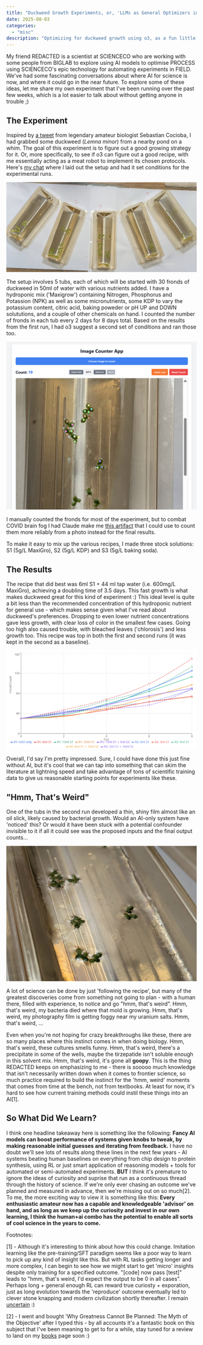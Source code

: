 ```yaml
---
title: "Duckweed Growth Experiments, or, 'LLMs as General Optimizers in Science'"
date: 2025-08-03
categories: 
  - "misc"
description: "Optimizing for duckweed growth using o3, as a fun little experiment in human<=>AI collaboration for science, with some related musings."
---
```


My friend REDACTED is a scientist at SCIENCECO who are working with some people from BIGLAB to explore using AI models to optimise PROCESS using SCIENCECO's epic technology for automating experiments in FIELD. We've had some fascinating conversations about where AI for science is now, and where it could go in the near future. To explore some of these ideas, let me share my own experiment that I've been running over the past few weeks, which is a lot easier to talk about without getting anyone in trouble ;)

## The Experiment

Inspired by [a tweet](https://x.com/ATinyGreenCell/status/1938362004240019899) from legendary amateur biologist Sebastian Cocioba, I had grabbed some duckweed (*Lemna minor*) from a nearby pond on a whim. The goal of this experiment is to figure out a good growing strategy for it. Or, more specifically, to see if o3 can figure out a good recipe, with me essentially acting as a meat robot to implement its chosen protocols. Here's [my chat](https://chatgpt.com/share/688f729c-b224-8010-9c0d-fd41eaff8cc6) where I laid out the setup and had it set conditions for the experimental runs.

![5 tubs with different conditions, after a few days of growth](images/dwebench1.png)

The setup involves 5 tubs, each of which will be started with 30 fronds of duckweed in 50ml of water with various nutrients added. I have a hydroponic mix ('Maxigrow') containing Nitrogen, Phosphorus and Potassion (NPK) as well as some micronutrients, some KDP to vary the potassium content, citric acid, baking poweder or pH UP and DOWN solututions, and a couple of other chemicals on hand. I counted the number of fronds in each tub every 2 days for 8 days total. Based on the results from the first run, I had o3 suggest a second set of conditions and ran those too.

![](images/dwebench_counter.png)

I manually counted the fronds for most of the experiment, but to combat COVID brain fog I had Claude make me [this artifact](https://claude.ai/public/artifacts/2ca3e089-9a2d-436c-b945-61a268848d0c) that I could use to count them more reliably from a photo instead for the final results.

To make it easy to mix up the various recipes, I made three stock solutions: S1 (5g/L MaxiGro), S2 (5g/L KDP) and S3 (5g/L baking soda).

## The Results

The recipe that did best was 6ml S1 + 44 ml tap water (i.e. 600mg/L MaxiGro), achieving a doubling time of 3.5 days. This fast growth is what makes duckweed great for this kind of experiment :) This ideal level is quite a bit less than the recommended concentration of this hydroponic nutrient for general use - which makes sense given what I've read about duckweed's preferences. Dropping to even lower nutrient concentrations gave less growth, with clear loss of color in the smallest few cases. Going too high also caused trouble, with bleached leaves ('chlorosis') and less growth too. This recipe was top in both the first and second runs (it was kept in the second as a baseline).

![](images/dwebench_results.png)

Overall, I'd say I'm pretty impressed. Sure, I could have done this just fine without AI, but it's cool that we can tap into something that can skim the literature at lightning speed and take advantage of tons of scientific training data to give us reasonable starting points for experiments like these.

## "Hmm, That's Weird"

One of the tubs in the second run developed a thin, shiny film almost like an oil slick, likely caused by bacterial growth. Would an AI-only system have 'noticed' this? Or would it have been stuck with a potential confounder invisible to it if all it could see was the proposed inputs and the final output counts...

![](images/dwebench2.png)

A lot of science can be done by just 'following the recipe', but many of the greatest discoveries come from something not going to plan - with a human there, filled with experience, to notice and go "hmm, that's weird". Hmm, that's weird, my bacteria died where that mold is growing. Hmm, that's weird, my photography film is getting foggy near my uranium salts. Hmm, that's weird, ...

Even when you're not hoping for crazy breakthroughs like these, there are so many places where this instinct comes in when doing biology. Hmm, that's weird, these cultures smells funny. Hmm, that's weird, there's a precipitate in some of the wells, maybe the tirzepatide isn't soluble enough in this solvent mix. Hmm, that's weird, it's gone all **goopy**. This is the thing REDACTED keeps on emphasizing to me - there is sooooo much knowledge that isn't necessarily written down when it comes to frontier science, so much practice required to build the instinct for the 'hmm, weird' moments that comes from time at the bench, not from textbooks. At least for now, it's hard to see how current training methods could instil these things into an AI[1].

## So What Did We Learn?

I think one headline takeaway here is something like the following: **Fancy AI models can boost performance of systems given knobs to tweak, by making reasonable initial guesses and iterating from feedback.** I have no doubt we'll see lots of results along these lines in the next few years - AI systems beating human baselines on everything from chip design to protein synthesis, using RL or just smart application of reasoning models + tools for automated or semi-automated experiments. **BUT** I think it's premature to ignore the ideas of curiosity and suprise that run as a continuous thread through the history of science. If we're only ever chasing an outcome we've planned and measured in advance, then we're missing out on so much[2]. To me, the more exciting way to view it is something like this: **Every enthusiastic amateur now has a capable and knowledgeable 'advisor' on hand, and as long as we keep up the curiosity and invest in our own learning, I think the human+ai combo has the potential to enable all sorts of cool science in the years to come.**


Footnotes:

[1] - Although it's interesting to think about how this could change. Imitation learning like the pre-training/SFT paradigm seems like a poor way to learn to pick up any kind of insight like this. But with RL tasks getting longer and more complex, I can begin to see how we might start to get 'micro' insights despite only training for a specified outcome. "[code] now pass [test]" leads to "hmm, that's weird, I'd expect the output to be 0 in all cases". Perhaps long + general enough RL can reward true curiosty + exporation, just as long evolution towards the 'reproduce' outcome eventually led to clever stone knapping and modern civilization shortly thereafter. I remain [uncertain](https://johnowhitaker.dev/essays/future-ai.html) :)

[2] - I went and bought 'Why Greatness Cannot Be Planned: The Myth of the Objective' after I typed this - by all accounts it's a fantastic book on this subject that I've been meaning to get to for a while, stay tuned for a review to land on my [books](https://johnowhitaker.dev/books.html) page soon :)